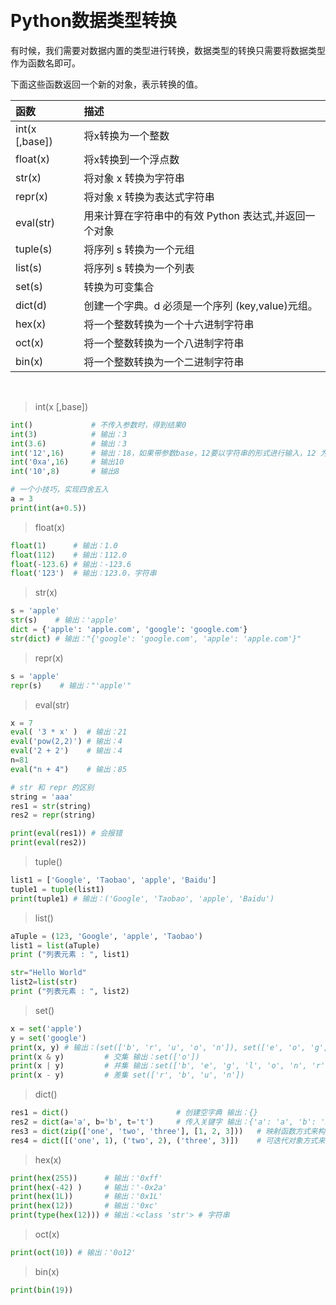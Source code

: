 
&emsp;
# Python数据类型转换
有时候，我们需要对数据内置的类型进行转换，数据类型的转换只需要将数据类型作为函数名即可。

下面这些函数返回一个新的对象，表示转换的值。

|函数|描述|
|:--|:--|
int(x [,base])|将x转换为一个整数
float(x) | 将x转换到一个浮点数
str(x) | 将对象 x 转换为字符串
repr(x) | 将对象 x 转换为表达式字符串
eval(str) | 用来计算在字符串中的有效 Python 表达式,并返回一个对象
tuple(s) | 将序列 s 转换为一个元组
list(s) | 将序列 s 转换为一个列表
set(s) | 转换为可变集合
dict(d) | 创建一个字典。d 必须是一个序列 (key,value)元组。
hex(x) | 将一个整数转换为一个十六进制字符串
oct(x) | 将一个整数转换为一个八进制字符串
bin(x) | 将一个整数转换为一个二进制字符串


&emsp;
>int(x [,base])
```python
int()             # 不传入参数时，得到结果0
int(3)            # 输出：3
int(3.6)          # 输出：3
int('12',16)      # 输出：18，如果带参数base，12要以字符串的形式进行输入，12 为 16进制
int('0xa',16)     # 输出10  
int('10',8)       # 输出8

# 一个小技巧，实现四舍五入
a = 3
print(int(a+0.5))
```
>float(x)
```python
float(1)      # 输出：1.0
float(112)    # 输出：112.0
float(-123.6) # 输出：-123.6
float('123')  # 输出：123.0，字符串
```
>str(x)
```python
s = 'apple'
str(s)    # 输出：'apple'
dict = {'apple': 'apple.com', 'google': 'google.com'}
str(dict) # 输出："{'google': 'google.com', 'apple': 'apple.com'}"
```

>repr(x)
```python
s = 'apple'
repr(s)    # 输出："'apple'"
```

>eval(str)
```python
x = 7
eval( '3 * x' )  # 输出：21
eval('pow(2,2)') # 输出：4
eval('2 + 2')    # 输出：4
n=81
eval("n + 4")    # 输出：85

# str 和 repr 的区别
string = 'aaa'
res1 = str(string)
res2 = repr(string)

print(eval(res1)) # 会报错
print(eval(res2))
```

>tuple()
```python
list1 = ['Google', 'Taobao', 'apple', 'Baidu']
tuple1 = tuple(list1)
print(tuple1) # 输出：('Google', 'Taobao', 'apple', 'Baidu')
```


>list()
```python
aTuple = (123, 'Google', 'apple', 'Taobao')
list1 = list(aTuple)
print ("列表元素 : ", list1)

str="Hello World"
list2=list(str)
print ("列表元素 : ", list2)
```


>set()
```python
x = set('apple')
y = set('google')
print(x, y) # 输出：(set(['b', 'r', 'u', 'o', 'n']), set(['e', 'o', 'g', 'l']))  重复的被删除
print(x & y)         # 交集 输出：set(['o'])
print(x | y)         # 并集 输出：set(['b', 'e', 'g', 'l', 'o', 'n', 'r', 'u'])
print(x - y)         # 差集 set(['r', 'b', 'u', 'n'])
```


>dict()
```python
res1 = dict()                        # 创建空字典 输出：{}
res2 = dict(a='a', b='b', t='t')     # 传入关键字 输出：{'a': 'a', 'b': 'b', 't': 't'}
res3 = dict(zip(['one', 'two', 'three'], [1, 2, 3]))   # 映射函数方式来构造字典 输出：{'three': 3, 'two': 2, 'one': 1} 
res4 = dict([('one', 1), ('two', 2), ('three', 3)])    # 可迭代对象方式来构造字典 输出：{'three': 3, 'two': 2, 'one': 1}
```


>hex(x)
```python
print(hex(255))      # 输出：'0xff'
print(hex(-42) )     # 输出：'-0x2a'
print(hex(1L))       # 输出：'0x1L'
print(hex(12))       # 输出：'0xc'
print(type(hex(12))) # 输出：<class 'str'> # 字符串
```

>oct(x)
```python
print(oct(10)) # 输出：'0o12'
```


>bin(x)
```python
print(bin(19))
```